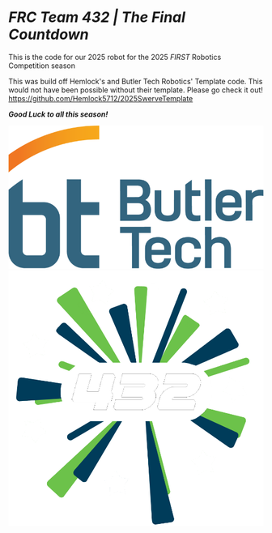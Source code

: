 # *FRC Team 432  | The Final Countdown*

This is the code for our 2025 robot for the 2025 *FIRST* Robotics Competition season


This was build off Hemlock's and Butler Tech Robotics' Template code.
This would not have been possible without their template. Please go check it out!
https://github.com/Hemlock5712/2025SwerveTemplate

***Good Luck to all this season!***

![Butler Tech Logo](./assets/BTLogo.png)
![432 Logo](./assets/432LogoColor.png)
